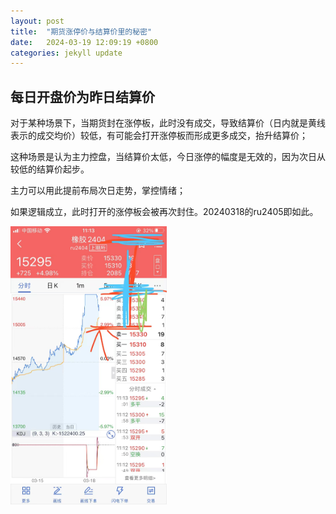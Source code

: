 ```yaml
---
layout: post
title:  "期货涨停价与结算价里的秘密"
date:   2024-03-19 12:09:19 +0800
categories: jekyll update
---
```

## 每日开盘价为昨日结算价
对于某种场景下，当期货封在涨停板，此时没有成交，导致结算价（日内就是黄线表示的成交均价）较低，有可能会打开涨停板而形成更多成交，抬升结算价； 

这种场景是认为主力控盘，当结算价太低，今日涨停的幅度是无效的，因为次日从较低的结算价起步。  

主力可以用此提前布局次日走势，掌控情绪；  

如果逻辑成立，此时打开的涨停板会被再次封住。20240318的ru2405即如此。  

<img src="https://raw.githubusercontent.com/ikeepo/option/master/docs/assets/img/20240318-ru2404.png" alt="Image" width="250" height="444.66" align="center" />
